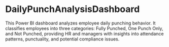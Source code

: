 # DailyPunchAnalysisDashboard
This Power BI dashboard analyzes employee daily punching behavior. It classifies employees into three categories: Fully Punched, One Punch Only, and Not Punched, providing HR and managers with insights into attendance patterns, punctuality, and potential compliance issues.
